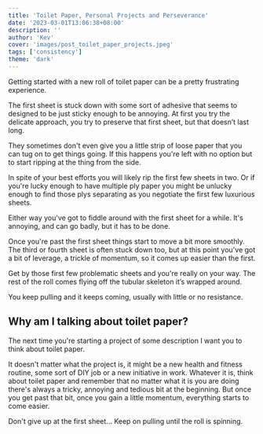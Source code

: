 ```yaml
---
title: 'Toilet Paper, Personal Projects and Perseverance'
date: '2023-03-01T13:06:38+08:00'
description: ''
author: 'Kev'
cover: 'images/post_toilet_paper_projects.jpeg'
tags: ['consistency']
theme: 'dark'
---
```

Getting started with a new roll of toilet paper can be a pretty frustrating experience.

The first sheet is stuck down with some sort of adhesive that seems to designed to be just sticky enough to be annoying. At first you try the delicate approach, you try to preserve that first sheet, but that doesn’t last long. 

They sometimes don't even give you a little strip of loose paper that you can tug on to get things going. If this happens you're left with no option but to start ripping at the thing from the side. 

In spite of your best efforts you will likely rip the first few sheets in two. Or if you're lucky enough to have multiple ply paper you might be unlucky enough to find those plys separating as you negotiate the first few luxurious sheets. 

Either way you've got to fiddle around with the first sheet for a while. It's annoying, and can go badly, but it has to be done.

Once you're past the first sheet things start to move a bit more smoothly. The third or fourth sheet is often stuck down too, but at this point you've got a bit of leverage, a trickle of momentum, so it comes up easier than the first.

Get by those first few problematic sheets and you're really on your way. The rest of the roll comes flying off the tubular skeleton it’s wrapped around.

You keep pulling and it keeps coming, usually with little or no resistance.

## Why am I talking about toilet paper?

The next time you're starting a project of some description I want you to think about toilet paper. 

It doesn't matter what the project is, it might be a new health and fitness routine, some sort of DIY job or a new initiative in work. Whatever it is, think about toilet paper and remember that no matter what it is you are doing there's always a tricky, annoying and tedious bit at the beginning. But once you get past that bit, once you gain a little momentum, everything starts to come easier.

Don't give up at the first sheet... Keep on pulling until the roll is spinning.
